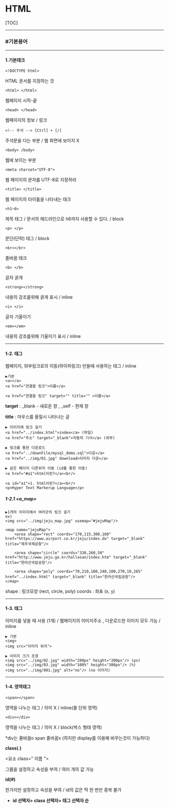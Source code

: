 # HTML

[TOC]

---

### #기본용어

---

#### 1.기본태크

```
<!DOCTYPE html>
```

HTML 문서를 지정하는 것

```
<html> </html>
```

웹페이지 시작-끝

```
<head> </head>
```

웹페이지의 정보 / 링크

```
<!-- 주석 --> [Ctrl] + [/]
```

주석문을 다는 부분 / 웹 화면에 보이지 X

```
<body> /body>
```

웹에 보이는 부분

```
<meta charset="UTF-8">
```

웹 페이지의 문자를 UTF-8로 지정하라

```
<title> </title>
```

웹 페이지의 타이틀을 나타내는 태크

```
<h1~6>
```

제목 태그 / 문서의 헤드라인으로 h6까지 사용할 수 있다. / block

```
<p> </p>
```

문단(단락) 태그 / block 

```
<br></br>
```

줄바꿈 태크

```
<b> </b>
```

글자 굵게

```
<strong></strong>
```

내용의 강조를위해 굵게 표시 / inline

```
<i> </i>
```

글자 기울이기

```
<em></em>
```

내용의 강조를위해 기울이기 표시 / inline



----

#### 1-2. <a>태그

웹페이지, 외부링크로의 이동(하이퍼링크) 만들때 사용하는 태그 / inline

```
▶기본
<a></a>
<a href="연결할 링크">이름</a>
```

```
<a href="연결할 링크" target="" title="" >이름</a>
```

**target** : _blank - 새로운 창 ,  _self  - 현재 창

**title** : 마우스를 올릴시 나타나는 글

```
▶ 이미지에 링크 걸기
<a href="../index.html">index</a> (파일)
<a href="주소" target="_blank">자동차 기사</a> (외부)
```

```
▶ 링크를 통한 다운로드
<a href="../downFile/mysql_demo.sql">다운</a>
<a href="../img/01.jpg" download>이미지 다운</a>
```

```
▶ 같은 페이지 다른위치 이동 (id를 통한 이동)
<a href="#a1">html이란?</a><br/>

<a id="a1">1. html이란?</a><br/>
<p>Hyper Text Markerup Language</p>
```



##### 1-2.1 <a_map>

```
▶1개의 이미지에서 여러곳의 링크 걸기
ex)
<img src="../img/jeju_map.jpg" usemap="#jejuMap"/>

<map name="jejuMap">
	<area shape="rect" coords="170,115,300,160" href="https://www.airport.co.kr/jeju/index.do" target="_blank" title="제주국제공항"/>
	
	<area shape="circle" coords="330,260,50" href="http://www.jeju.go.kr/hallasan/index.htm" target="_blank" title="한라산국립공원"/>
	
	<area shape="poly" coords="70,210,160,240,100,270,10,265" href="../index.html" target="_blank" title="한라산국립공원"/>
</map>
```

shape : 링크모양 (rect, circle, poly)
coords : 좌표 (x, y)



----

#### 1-3. <img>태그 

이미지를 넣을 때 사용 (1개) / 웹페이지의 이미지주소 , 다운로드한 이미지 모두 가능 / inline

```
▶ 기본
<img>
<img src="이미지 위치">
```

```
▶ 이미지 크기 조정
<img src="../img/02.jpg" width="200px" height="200px"/> (px)
<img src="../img/03.jpg" width="100%" height="300px"/> (%)
<img src="../img/001.jpg" alt="no"/> (no 이미지)
```



---

#### 1-4. 영역태그

```
<span></span>
```

영역을 나누는 태그 / 의미 X / inline(줄 단위 영역)

 

```
<div></div>
```

영역을 나누는 태그 / 의미 X / block(박스 형태 영역)

*div는 줄바꿈o span 줄바꿈x (하지만 display를 이용해 바꾸는것이 가능하다)

 

**class(.)**

<요소 class=" 이름 ">

그룹을 설정하고 속성을 부여 / 여러 개의 값 가능 

**id(#)**

한가지만 설정하고 속성을 부여 / id의 값은 딱 한 번만 중복 불가

- **id 선택자> class 선택자> 태그 선택자 순**